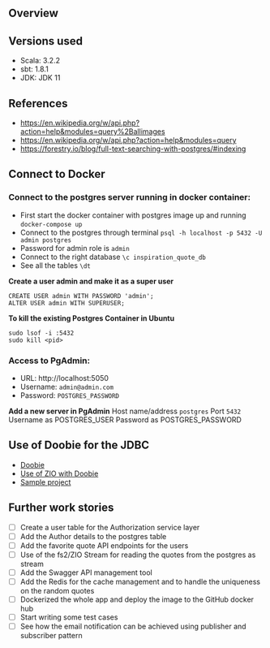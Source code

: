 ## Overview

## Versions used
- Scala: 3.2.2
- sbt: 1.8.1
- JDK: JDK 11

## References
- https://en.wikipedia.org/w/api.php?action=help&modules=query%2Ballimages
- https://en.wikipedia.org/w/api.php?action=help&modules=query
- https://forestry.io/blog/full-text-searching-with-postgres/#indexing

## Connect to Docker
### Connect to the postgres server running in docker container:
- First start the docker container with postgres image up and running `docker-compose up`
- Connect to the postgres through terminal `psql -h localhost -p 5432 -U admin postgres`
- Password for admin role is `admin`
- Connect to the right database `\c inspiration_quote_db`
- See all the tables `\dt`

**Create a user admin and make it as a super user**
```
CREATE USER admin WITH PASSWORD 'admin';
ALTER USER admin WITH SUPERUSER;
```

**To kill the existing Postgres Container in Ubuntu**
```
sudo lsof -i :5432
sudo kill <pid>
```
### Access to PgAdmin:
- URL: http://localhost:5050
- Username: `admin@admin.com`
- Password: `POSTGRES_PASSWORD`

**Add a new server in PgAdmin**
Host name/address `postgres`
Port `5432`
Username as POSTGRES_USER
Password as POSTGRES_PASSWORD

## Use of Doobie for the JDBC
- [Doobie](https://tpolecat.github.io/doobie/)
- [Use of ZIO with Doobie](https://zio.dev/guides/interop/with-cats-effect/#using-zio-with-doobie)
- [Sample project](https://github.com/wi101/zio-examples/blob/master/src/main/scala/com/zio/examples/http4s_doobie/persistence/UserPersistenceService.scala)

## Further work stories
- [ ] Create a user table for the Authorization service layer
- [ ] Add the Author details to the postgres table
- [ ] Add the favorite quote API endpoints for the users
- [ ] Use of the fs2/ZIO Stream for reading the quotes from the postgres as stream
- [ ] Add the Swagger API management tool
- [ ] Add the Redis for the cache management and to handle the uniqueness on the random quotes
- [ ] Dockerized the whole app and deploy the image to the GitHub docker hub
- [ ] Start writing some test cases
- [ ] See how the email notification can be achieved using publisher and subscriber pattern